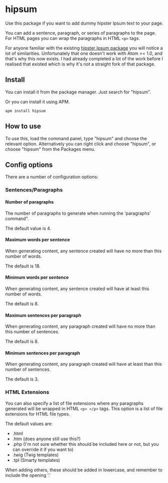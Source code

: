 # hipsum

Use this package if you want to add dummy hipster Ipsum text to your page.

You can add a sentence, paragraph, or series of paragraphs to the page.  For
HTML pages you can wrap the paragraphs in HTML `<p>` tags.

For anyone familiar with the existing
[hipster Ipsum package](https://github.com/nickclaw/atom-hipster-ipsum) you will
notice a lot of similarities.  Unfortunately that one doesn't work with
Atom >= 1.0, and that's why this now exists.  I had already completed a lot of
the work before I realised that existed which is why it's not a straight fork
of that package.

## Install

You can install it from the package manager.  Just search for "hipsum".

Or you can install it using APM.

```
apm install hipsum
```

## How to use

To use this, load the command panel, type "hipsum" and choose the relevant
option.  Alternatively you can right click and choose "hipsum", or choose
"hipsum" from the Packages menu.

## Config options

There are a number of configuration options:

### Sentences/Paragraphs

#### Number of paragraphs
The number of paragraphs to generate when running the 'paragraphs' command".

The default value is 4.

#### Maximum words per sentence
When generating content, any sentence created will have no more than this
number of words.  

The default is 18.

#### Minimum words per sentence
When generating content, any sentence created will have at least this number of
words.  

The default is 8.

#### Maximum sentences per paragraph
When generating content, any paragraph created will have no more than this
number of sentences.  

The default is 8.

#### Minimum sentences per paragraph
When generating content, any paragraph created will have at least than this
number of sentences.  

The default is 3.

### HTML Extensions
You can also specify a list of file extensions where any paragraphs generated
will be wrapped in HTML `<p> </p>` tags.  This option is a list of file
extensions for HTML file types.

The default values are:
- .html
- .htm (does anyone still use this?)
- .php (I'm not sure whether this should be included here or not, but you can
override it if you want to)
- .twig (Twig templates)
- .tpl (Smarty templates)

When adding others, these should be added in lowercase, and remember to include
the opening '.'

